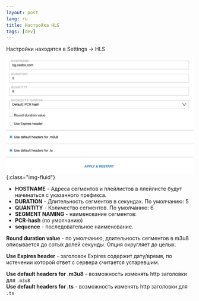 ```yaml
---
layout: post
lang: ru
title: Настройка HLS
tags: [dev]
---
```


Настройки находятся в Settings -> HLS  

<!-- more -->

![Image](/assets/post-img/hls.png){:class="img-fluid"}

 - **HOSTNAME** - Адреса сегментов и плейлистов в плейлисте будут начинаться с указанного префикса. 
 - **DURATION** - Длительность сегментов в секундах. По умолчанию: 5
 - **QUANTITY** - Количество сегментов. По умолчанию: 6
 - **SEGMENT NAMING** - наименование сегментов:
  - **PCR-hash** (по умолчанию)
  - **sequence** - последовательное наименование.  


**Round duration value** - по умолчанию, длительность сегментов в m3u8 описывается до сотых долей секунды. Опция округляет до целых.

**Use Expires header** - заголовок Expires содержит дату/время, по истечении которой ответ с сервера считается устаревшим.  

**Use default headers for .m3u8** - возможность изменять http заголовки для `.m3u8`  
**Use default headers for .ts** - возможность изменять http заголовки для `.ts`  


